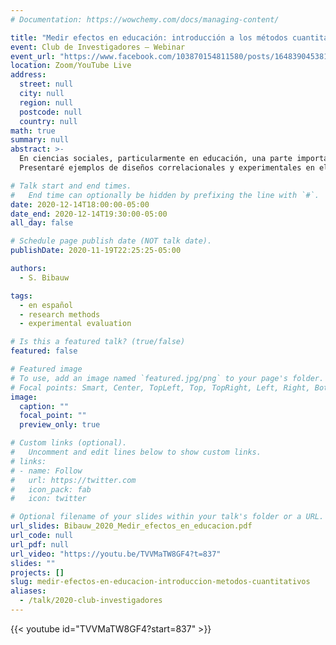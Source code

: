```yaml
---
# Documentation: https://wowchemy.com/docs/managing-content/

title: "Medir efectos en educación: introducción a los métodos cuantitativos"
event: Club de Investigadores – Webinar
event_url: "https://www.facebook.com/103870154811580/posts/164839045381357/"
location: Zoom/YouTube Live
address:
  street: null
  city: null
  region: null
  postcode: null
  country: null
math: true
summary: null
abstract: >-
  En ciencias sociales, particularmente en educación, una parte importante de la investigación cuantitativa busca medir la efectividad de ciertas intervenciones. Este seminario busca introducir los enfoques cuantitativos, particularmente el enfoque experimental, con sus oportunidades y sus limitaciones.
  Presentaré ejemplos de diseños correlacionales y experimentales en el marco del aprendizaje de idiomas, identificando instrumentos de recolección de datos y técnicas dominantes de análisis estadístico, a través de software libre cómo R y Jamovi. Mencionaré la tendencia a ir más allá de las pruebas de significancia estadística (hipótesis nula, p-value) hacía los tamaños de efecto. Este tipo de estudio también presenta una oportunidad importante de sintésis de los resultados científicos a través del proceso de meta-análisis.

# Talk start and end times.
#   End time can optionally be hidden by prefixing the line with `#`.
date: 2020-12-14T18:00:00-05:00
date_end: 2020-12-14T19:30:00-05:00
all_day: false

# Schedule page publish date (NOT talk date).
publishDate: 2020-11-19T22:25:25-05:00

authors:
  - S. Bibauw

tags:
  - en español
  - research methods
  - experimental evaluation

# Is this a featured talk? (true/false)
featured: false

# Featured image
# To use, add an image named `featured.jpg/png` to your page's folder.
# Focal points: Smart, Center, TopLeft, Top, TopRight, Left, Right, BottomLeft, Bottom, BottomRight.
image:
  caption: ""
  focal_point: ""
  preview_only: true

# Custom links (optional).
#   Uncomment and edit lines below to show custom links.
# links:
# - name: Follow
#   url: https://twitter.com
#   icon_pack: fab
#   icon: twitter

# Optional filename of your slides within your talk's folder or a URL.
url_slides: Bibauw_2020_Medir_efectos_en_educacion.pdf
url_code: null
url_pdf: null
url_video: "https://youtu.be/TVVMaTW8GF4?t=837"
slides: ""
projects: []
slug: medir-efectos-en-educacion-introduccion-metodos-cuantitativos
aliases:
  - /talk/2020-club-investigadores
---
```


{{< youtube id="TVVMaTW8GF4?start=837" >}}
